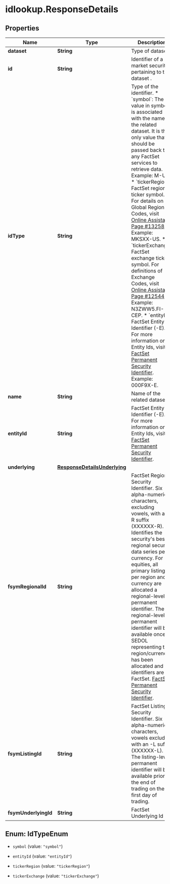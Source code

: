 # idlookup.ResponseDetails

## Properties

Name | Type | Description | Notes
------------ | ------------- | ------------- | -------------
**dataset** | **String** | Type of dataset. | 
**id** | **String** | Identifier of a market security pertaining to the dataset . | [optional] 
**idType** | **String** | Type of the identifier. * &#x60;symbol&#x60;: The value in symbol is associated with the name of the related dataset. It is the only value that should be passed back to any FactSet services to retrieve data. Example: M-US.   * &#x60;tickerRegion&#x60;: FactSet region ticker symbol. For details on Global Region Codes, visit [Online Assistant Page #13258](https://oa.apps.factset.com/pages/13258). Example: MKSXX-US.   * &#x60;tickerExchange&#x60;: FactSet exchange ticker symbol. For definitions of Exchange Codes, visit [Online Assistant Page #12544](https://oa.apps.factset.com/pages/12544). Example: N3ZWW5.FI-CEP.    * &#x60;entityId&#x60;: FactSet Entity Identifier (-E). For more information on Entity Ids, visit [FactSet Permanent Security Identifier](https://oa.apps.factset.com/cms/oaAttachment/64c3213a-f415-4c27-a336-92c73a72deed/24881). Example: 000F9X-E.  | [optional] 
**name** | **String** | Name of the related dataset. | 
**entityId** | **String** | FactSet Entity Identifier (-E). For more information on Entity Ids, visit [FactSet Permanent Security Identifier](https://oa.apps.factset.com/cms/oaAttachment/64c3213a-f415-4c27-a336-92c73a72deed/24881).  | [optional] 
**underlying** | [**ResponseDetailsUnderlying**](ResponseDetailsUnderlying.md) |  | [optional] 
**fsymRegionalId** | **String** | FactSet Regional Security Identifier. Six alpha-numeric characters, excluding vowels, with an -R suffix (XXXXXX-R). Identifies the security&#39;s best regional security data series per currency. For equities, all primary listings per region and currency are allocated a regional-level permanent identifier. The regional-level permanent identifier will be available once a SEDOL representing the region/currency has been allocated and the identifiers are on FactSet. [FactSet Permanent Security Identifier](https://oa.apps.factset.com/cms/oaAttachment/64c3213a-f415-4c27-a336-92c73a72deed/24881). | [optional] 
**fsymListingId** | **String** | FactSet Listing Security Identifier. Six alpha-numeric characters, vowels excluded, with an -L suffix (XXXXXX-L). The listing-level permanent identifier will be available prior to the end of trading on the first day of trading. | [optional] 
**fsymUnderlyingId** | **String** | FactSet Underlying Id | [optional] 



## Enum: IdTypeEnum


* `symbol` (value: `"symbol"`)

* `entityId` (value: `"entityId"`)

* `tickerRegion` (value: `"tickerRegion"`)

* `tickerExchange` (value: `"tickerExchange"`)




